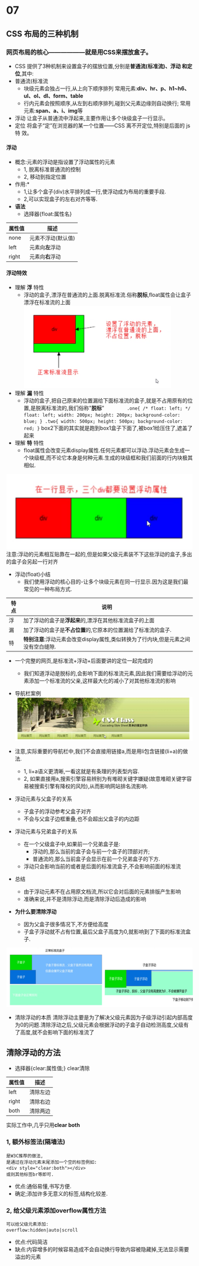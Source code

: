 # 07
## CSS 布局的三种机制
### 网页布局的核心——————就是用CSS来摆放盒子。
+ CSS 提供了3种机制来设置盒子的摆放位置,分别是**普通流(标准流)、浮动
和定位**,其中: 
+ 普通流(标准流
    + 块级元素会独占一行,从上向下顺序排列
    常用元素:**div、hr、p、h1~h6、ul、ol、dl、form、table** 
    + 行内元素会按照顺序,从左到右顺序排列,碰到父元素边缘则自动换行; 常用元素:**span、a、i、img**等
+ 浮动
让盒子从普通流中浮起来,主要作用让多个块级盒子一行显示。
+ 定位
将盒子“定”在浏览器的某一个位置——CSS 离不开定位,特别是后面的 js 特 效。

#### 浮动
+ 概念:元素的浮动是指设置了浮动属性的元素
    + 1, 脱离标准普通流的控制
    + 2, 移动到指定位置
+ 作用:*
    + 1,让多个盒子(div)水平排列成一行,使浮动成为布局的重要手段.
    + 2,可以实现盒子的左右对齐等等.
+ **语法**
    + 选择器{float:属性名}

|属性值|描述|
|-|-|
|none|元素不浮动(默认值)|
|left|元素向**左**浮动|
|right|元素向**右**浮动|

#### 浮动特效
+ 理解 **浮** 特性
    + 浮动的盒子,漂浮在普通流的上面.脱离标准流.俗称**脱标**,float属性会让盒子漂浮在标准流的上面
    ![](../img/%E8%84%B1%E6%A0%87.png)
+ 理解 **漏** 特性
    + 浮动的盒子,把自己原来的位置漏给下面标准流的盒子,就是不占用原有的位置,是脱离标准流的,我们俗称"**脱标**"
    `        .one{
            /* float: left; */
            float: left;
            width: 200px;
            height: 200px;
            background-color: blue;
        }
        .two{
            width: 500px;
            height: 500px;
            background-color: red;
        }`
    box2下面的其实就是跑到box1盒子下面了,被box1给压住了,遮盖了起来
+ 理解 **特** 特性
    + float属性会改变元素display属性.任何元素都可以浮动.浮动元素会生成一个块级框,而不论它本身是何种元素.生成的块级框和我们前面的行内块极其相似.

![](../img/%E7%89%B9%E7%89%B9%E6%80%A7.png)
注意:浮动的元素相互贴靠在一起的,但是如果父级元素装不下这些浮动的盒子,多出的盒子会另起一行对齐

+ 浮动(float)小结
    + 我们使用浮动的核心目的-让多个块级元素在同一行显示.因为这是我们最常见的一种布局方式.

|特点|说明|
|-|-|
|浮|加了浮动的盒子是**浮起来**的,漂浮在其他标准流盒子的上面|
|漏|加了浮动的盒子是**不占位置**的,它原本的位置漏给了标准流的盒子.|
|特|**特别注意**:浮动元素会改变display属性,类似转换为了行内块,但是元素之间没有空白缝隙.|

+ 一个完整的网页,是标准流+浮动+后面要讲的定位一起完成的
    + 我们知道浮动是脱标的,会影响下面的标准流元素,因此我们需要给浮动的元素添加一个标准流的父亲,这样最大化的减小了对其他标准流的影响


+ 导航栏案例
    ![](../img/%E5%AF%BC%E8%88%AA%E6%A0%8F.png)
+ 注意,实际重要的导航栏中,我们不会直接用链接a,而是用li包含链接(li+a)的做法.
    + 1, li+a语义更清晰,一看这就是有条理的列表型内容.
    + 2, 如果直接用a,搜索引擎容易辨别为有堆砌关键字嫌疑(故意堆砌关键字容易被搜索引擎有降权的风险),从而影响网站排名流影响.

+ 浮动元素与父盒子的关系
    + 子盒子的浮动参考父盒子对齐
    + 不会与父盒子边框重叠,也不会超出父盒子的内边距

+ 浮动元素与兄弟盒子的关系
    + 在一个父级盒子中,如果前一个兄弟盒子是:
        + 浮动的,那么当前的盒子会与前一个盒子的顶部对齐;
        + 普通流的,那么当前盒子会显示在前一个兄弟盒子的下方.
    + 浮动只会影响当前的或者是后面的标准流盒子,不会影响前面的标准流

+ 总结
    + 由于浮动元素不在占用原文档流,所以它会对后面的元素排版产生影响
    + 准确来说,并不是清除浮动,而是清除浮动后造成的影响

+ **为什么要清除浮动**
    + 因为父盒子很多情况下,不方便给高度
    + 子盒子浮动就不占有位置,最后父盒子高度为0,就影响到了下面的标准流盒子.

![](../img/%E5%B8%83%E5%B1%80.png)

+ 清除浮动的本质
清除浮动主要是为了解决父级元素因为子级浮动引起内部高度为0的问题.清除浮动之后,父级元素会根据浮动的子盒子自动检测高度,父级有了高度,就不会影响下面的标准流了

## 清除浮动的方法
+ 选择器{clear:属性值;} clear清除

|属性值|描述|
|-|-|
|left|清除左边
|right|清除右边
|both|清除两边

实际工作中,几乎只用**clear both**

### 1, 额外标签法(隔墙法)
    是W3C推荐的做法,
    是通过在浮动元素末尾添加一个空的标签例如:
    <div style="clear:both"></div>
    或则其他标签br等即可.
+ 优点:通俗易懂,书写方便.
+ 确定;添加许多无意义的标签,结构化较差.

### 2, 给父级元素添加overflow属性方法
    可以给父级元素添加:
    overflow:hidden|auto|scroll

+ 优点:代码简洁
+ 缺点:内容增多的时候容易造成不会自动换行导致内容被隐藏掉,无法显示需要溢出的元素